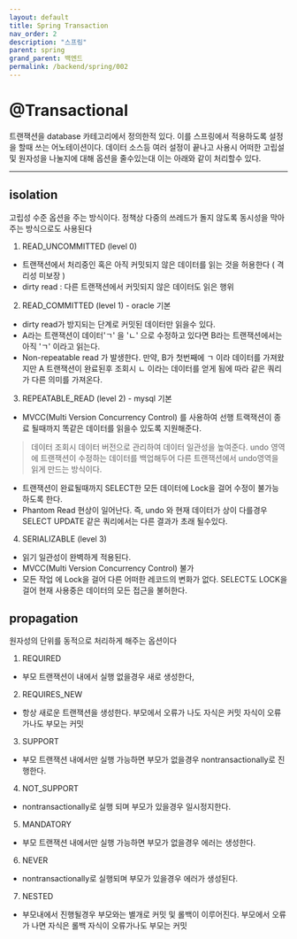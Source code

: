 ```yaml
---
layout: default
title: Spring Transaction 
nav_order: 2
description: "스프링"
parent: spring
grand_parent: 백엔드
permalink: /backend/spring/002
---
```

# @Transactional
트랜잭션을 database 카테고리에서 정의한적 있다. 이를 스프링에서 적용하도록 설정을 할때 쓰는 어노테이션이다.
데이터 소스등 여러 설정이 끝나고 사용시 어떠한 고립설 및 원자성을 나눌지에 대해 옵션을 줄수있는대 이는 아래와 같이 처리할수 있다.

---
## isolation
고립성 수준 옵션을 주는 방식이다.
정책상 다중의 쓰레드가 돌지 않도록 동시성을 막아주는 방식으로도 사용된다

1. READ_UNCOMMITTED (level 0)
- 트랜잭션에서 처리중인 혹은 아직 커밋되지 않은 데이터를 읽는 것을 허용한다 ( 격리성 미보장 )
- dirty read : 다른 트랜잭션에서 커밋되지 않은 데이터도 읽은 행위

2. READ_COMMITTED (level 1) - oracle 기본
- dirty read가 방지되는 단계로 커밋된 데이터만 읽을수 있다.
- A라는 트랜잭션이 데이터'ㄱ' 을 'ㄴ' 으로 수정하고 있다면 B라는 트랜잭션에서는 아직 'ㄱ' 이라고 읽는다.
- Non-repeatable read 가 발생한다. 만약, B가 첫번째에 ㄱ 이라 데이터를 가져왔지만 A 트랜잭션이 완료된후 조회시 ㄴ 이라는 데이터를 얻게 됨에 따라 같은 쿼리가 다른 의미를 가져온다.

3. REPEATABLE_READ (level 2)  - mysql 기본
- MVCC(Multi Version Concurrency Control) 를 사용하여 선행 트랙잭션이 종료 될때까지 똑같은 데이터를 읽을수 있도록 지원해준다.
> 데이터 조회시 데이터 버전으로 관리하여 데이터 일관성을 높여준다. undo 영역에 트랜잭션이 수정하는 데이터를 백업해두어 다른 트랜잭션에서 undo영역을 읽게 만드는 방식이다.
- 트랜잭션이 완료될때까지 SELECT한 모든 데이터에 Lock을 걸어 수정이 불가능 하도록 한다.
- Phantom Read 현상이 일어난다. 즉, undo 와 현재 데이터가 상이 다를경우 SELECT UPDATE 같은 쿼리에서는 다른 결과가 초래 될수있다.

4. SERIALIZABLE (level 3)
- 읽기 일관성이 완벽하게 적용된다.
- MVCC(Multi Version Concurrency Control) 불가
- 모든 작업 에 Lock을 걸어 다른 어떠한 레코드의 변화가 없다. SELECT도 LOCK을 걸어 현재 사용중은 데이터의 모든 접근을 불허한다.

## propagation 
원자성의 단위를 동적으로 처리하게 해주는 옵션이다

1. REQUIRED 
- 부모 트랜잭션이 내에서 실행 없을경우 새로 생성한다,
2. REQUIRES_NEW
- 항상 새로운 트랜잭션을 생성한다. 부모에서 오류가 나도 자식은 커밋 자식이 오류가나도 부모는 커밋
3. SUPPORT 
- 부모 트랜잭션 내에서만 실행 가능하면 부모가 없을경우 nontransactionally로 진행한다.
4. NOT_SUPPORT
- nontransactionally로 실행 되며 부모가 있을경우 일시정지한다.
5. MANDATORY 
- 부모 트랜잭션 내에서만 실행 가능하면 부모가 없을경우 에러는 생성한다.
6. NEVER 
- nontransactionally로 실행되며 부모가 있을경우 에러가 생성된다.
7. NESTED 
- 부모내에서 진행될경우 부모와는 별개로 커밋 및 롤백이 이루어진다. 부모에서 오류가 나면 자식은 롤백 자식이 오류가나도 부모는 커밋
